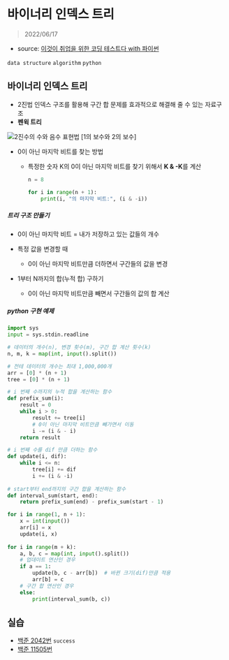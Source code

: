 # 바이너리 인덱스 트리

> 2022/06/17

- source: [이것이 취업을 위한 코딩 테스트다 with 파이썬](https://www.youtube.com/playlist?list=PLRx0vPvlEmdAghTr5mXQxGpHjWqSz0dgC)

`data structure` `algorithm` `python`



## 바이너리 인덱스 트리

- 2진법 인덱스 구조를 활용해 구간 합 문제를 효과적으로 해결해 줄 수 있는 자료구조
- __펜윅 트리__



![2진수의 수와 음수 표현법 [1의 보수와 2의 보수]](https://blog.kakaocdn.net/dn/b5Ubqo/btqRTRyzW1k/DHL3XUAkgKy6ptV3k8qtjK/img.png)



- 0이 아닌 마지막 비트를 찾는 방법

  - 특정한 숫자 K의 0이 아닌 마지막 비트를 찾기 위해서 **K & -K**를 계산

    ```python
    n = 8
    
    for i in range(n + 1):
        print(i, "의 마지막 비트:", (i & -i))
    ```



##### 트리 구조 만들기

- 0이 아닌 마지막 비트 = 내가 저장하고 있는 값들의 개수

- 특정 값을 변경할 때
  - 0이 아닌 마지막 비트만큼 더하면서 구간들의 값을 변경

- 1부터 N까지의 합(누적 합) 구하기
  - 0이 아닌 마지막 비트만큼 빼면서 구간들의 값의 합 계산 



##### python 구현 예제

```python
import sys
input = sys.stdin.readline

# 데이터의 개수(n), 변경 횟수(m), 구간 합 계산 횟수(k)
n, m, k = map(int, input().split())

# 전테 데이터의 개수는 최대 1,000,000개
arr = [0] * (n + 1)
tree = [0] * (n + 1)

# i 번째 수까지의 누적 합을 계산하는 함수
def prefix_sum(i):
    result = 0
    while i > 0:
        result += tree[i]
        # 0이 아닌 마지막 비트만큼 빼가면서 이동
        i -= (i & - i)
    return result

# i 번째 수를 dif 만큼 더하는 함수
def update(i, dif):
    while i <= n:
        tree[i] += dif
        i += (i & -i)
        
# start부터 end까지의 구간 합을 계산하는 함수
def interval_sum(start, end):
    return prefix_sum(end) - prefix_sum(start - 1)

for i in range(1, n + 1):
    x = int(input())
    arr[i] = x
    update(i, x)
   
for i in range(m + k):
    a, b, c = map(int, input().split())
    # 업데이트 연산인 경우
    if a == 1:
        update(b, c - arr[b])  # 바뀐 크기(dif)만큼 적용
        arr[b] = c
    # 구간 합 연산인 경우
    else:
        print(interval_sum(b, c))
```



## 실습

- [백준 2042번](https://www.acmicpc.net/problem/2042) `success`
- [백준 11505번](https://www.acmicpc.net/problem/11505) 